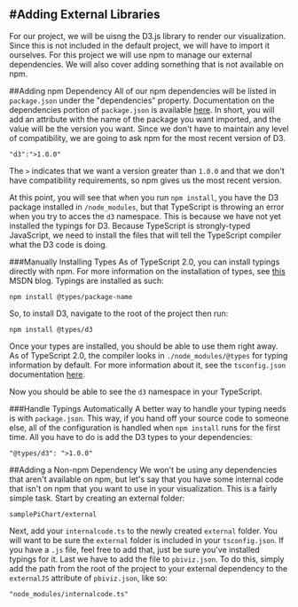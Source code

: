 #Adding External Libraries
---
For our project, we will be uisng the D3.js library to render our visualization. Since this is not included in the default project, we will have to import it ourselves. For this project we will use npm to manage our external dependencies. We will also cover adding something that is not available on npm.

##Adding npm Dependency
All of our npm dependencies will be listed in `package.json` under the "dependencies" property. Documentation on the dependencies portion of `package.json` is available [here](https://docs.npmjs.com/files/package.json#dependencies). In short, you will add an attribute with the name of the package you want imported, and the value will be the version you want. Since we don't have to maintain any level of compatibility, we are going to ask npm for the most recent version of D3.

```
"d3":">1.0.0"
```

The `>` indicates that we want a version greater than `1.0.0` and that we don't have compatibility requirements, so npm gives us the most recent version.

At this point, you will see that when you run `npm install`, you have the D3 package installed in `/node_modules`, but that TypeScript is throwing an error when you try to acces the `d3` namespace. This is because we have not yet installed the typings for D3. Because TypeScript is strongly-typed JavaScript, we need to install the files that will tell the TypeScript compiler what the D3 code is doing.

###Manually Installing Types
As of TypeScript 2.0, you can install typings directly with npm. For more information on the installation of types, see [this](https://blogs.msdn.microsoft.com/typescript/2016/06/15/the-future-of-declaration-files/) MSDN blog. Typings are installed as such:

`npm install @types/package-name`

So, to install D3, navigate to the root of the project then run:

`npm install @types/d3`

Once your types are installed, you should be able to use them right away. As of TypeScript 2.0, the compiler looks in `./node_modules/@types` for typing information by default. For more information about it, see the `tsconfig.json` documentation [here](https://www.typescriptlang.org/docs/handbook/tsconfig-json.html#types-typeroots-and-types).

Now you should be able to see the `d3` namespace in your TypeScript.

###Handle Typings Automatically
A better way to handle your typing needs is with `package.json`. This way, if you hand off your source code to someone else, all of the configuration is handled when `npm install` runs for the first time. All you have to do is add the D3 types to your dependencies:

`"@types/d3": ">1.0.0"`

##Adding a Non-npm Dependency
We won't be using any dependencies that aren't available on npm, but let's say that you have some internal code that isn't on npm that you want to use in your visualization. This is a fairly simple task. Start by creating an external folder:

`samplePiChart/external`

Next, add your `internalcode.ts` to the newly created `external` folder. You will want to be sure the `external` folder is included in your `tsconfig.json`. If you have a `.js` file, feel free to add that, just be sure you've installed typings for it. Last we have to add the file to `pbiviz.json`. To do this, simply add the path from the root of the project to your external dependency to the `externalJS` attribute of `pbiviz.json`, like so:

`"node_modules/internalcode.ts"`
